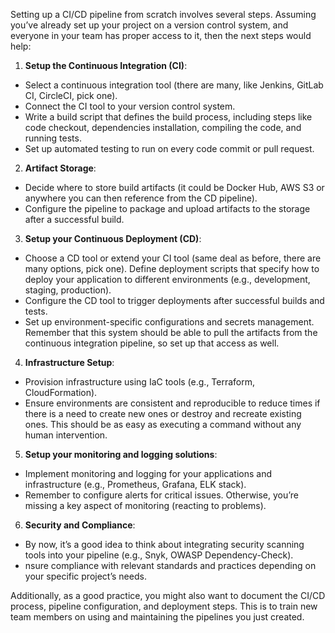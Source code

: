 Setting up a CI/CD pipeline from scratch involves several steps. Assuming you’ve already set up your project on a version control system, and everyone in your team has proper access to it, then the next steps would help:

1. **Setup the Continuous Integration (CI)**:
- Select a continuous integration tool (there are many, like Jenkins, GitLab CI, CircleCI, pick one).
- Connect the CI tool to your version control system.
- Write a build script that defines the build process, including steps like code checkout, dependencies installation, compiling the code, and running tests.
- Set up automated testing to run on every code commit or pull request.

2. **Artifact Storage**:
- Decide where to store build artifacts (it could be Docker Hub, AWS S3 or anywhere you can then reference from the CD pipeline).
- Configure the pipeline to package and upload artifacts to the storage after a successful build.

3. **Setup your Continuous Deployment (CD)**:
- Choose a CD tool or extend your CI tool (same deal as before, there are many options, pick one).
Define deployment scripts that specify how to deploy your application to different environments (e.g., development, staging, production).
- Configure the CD tool to trigger deployments after successful builds and tests.
- Set up environment-specific configurations and secrets management.
Remember that this system should be able to pull the artifacts from the continuous integration pipeline, so set up that access as well.

4. **Infrastructure Setup**:
- Provision infrastructure using IaC tools (e.g., Terraform, CloudFormation).
- Ensure environments are consistent and reproducible to reduce times if there is a need to create new ones or destroy and recreate existing ones. This should be as easy as executing a command without any human intervention.

5. **Setup your monitoring and logging solutions**:
- Implement monitoring and logging for your applications and infrastructure (e.g., Prometheus, Grafana, ELK stack).
- Remember to configure alerts for critical issues. Otherwise, you’re missing a key aspect of monitoring (reacting to problems).

6. **Security and Compliance**:
- By now, it’s a good idea to think about integrating security scanning tools into your pipeline (e.g., Snyk, OWASP Dependency-Check).
- nsure compliance with relevant standards and practices depending on your specific project’s needs.

Additionally, as a good practice,  you might also want to document the CI/CD process, pipeline configuration, and deployment steps. This is to train new team members on using and maintaining the pipelines you just created.
